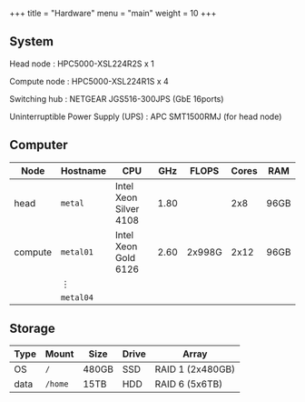 +++
title = "Hardware"
menu = "main"
weight = 10
+++

## System

Head node
: HPC5000-XSL224R2S x 1

Compute node
: HPC5000-XSL224R1S x 4

Switching hub
: NETGEAR JGS516-300JPS (GbE 16ports)

Uninterruptible Power Supply (UPS)
: APC SMT1500RMJ (for head node)


## Computer

| Node    | Hostname   | CPU                    | GHz  | FLOPS  | Cores | RAM  |
| ------- | ---------- | ---------------------- | ---- | ------ | ----- | ---- |
| head    | `metal`    | Intel Xeon Silver 4108 | 1.80 |        | 2x8   | 96GB |
| compute | `metal01`  | Intel Xeon Gold 6126   | 2.60 | 2x998G | 2x12  | 96GB |
|         | &#8942;    |                        |      |        |       |      |
|         | `metal04`  |                        |      |        |       |      |


## Storage

| Type | Mount   | Size  | Drive | Array            |
| ---- | ------- | ----- | ----- | ---------------- |
| OS   | `/`     | 480GB | SSD   | RAID 1 (2x480GB) |
| data | `/home` | 15TB  | HDD   | RAID 6 (5x6TB)   |
